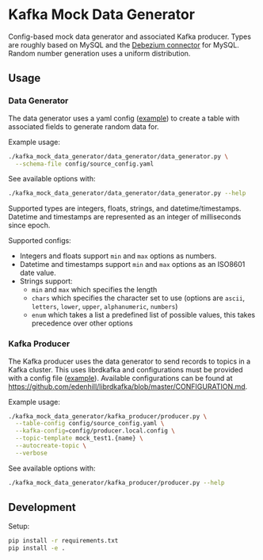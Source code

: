 # Kafka Mock Data Generator

Config-based mock data generator and associated Kafka producer.
Types are roughly based on MySQL and the 
[Debezium connector](https://debezium.io/documentation/reference/stable/connectors/mysql.html#mysql-data-types) for MySQL.
Random number generation uses a uniform distribution.

## Usage

### Data Generator

The data generator uses a yaml config ([example](./config/source_config.yaml)) to create a table
with associated fields to generate random data for.

Example usage:
```sh
./kafka_mock_data_generator/data_generator/data_generator.py \
  --schema-file config/source_config.yaml
```

See available options with:
```sh
./kafka_mock_data_generator/data_generator/data_generator.py --help
```

Supported types are integers, floats, strings, and datetime/timestamps.  
Datetime and timestamps are represented as an integer of milliseconds since epoch.

Supported configs: 
- Integers and floats support `min` and `max` options as numbers.
- Datetime and timestamps support `min` and `max` options as an ISO8601 date value.
- Strings support:
  - `min` and `max` which specifies the length
  - `chars` which specifies the character set to use 
    (options are `ascii`, `letters`, `lower`, `upper`, `alphanumeric`, `numbers`)
  - `enum` which takes a list a predefined list of possible values, this takes
    precedence over other options

### Kafka Producer

The Kafka producer uses the data generator to send records to topics in a Kafka cluster.
This uses librdkafka and configurations must be provided with a config file ([example](./config/producer.local.config)).
Available configurations can be found at https://github.com/edenhill/librdkafka/blob/master/CONFIGURATION.md.

Example usage:
```sh
./kafka_mock_data_generator/kafka_producer/producer.py \
  --table-config config/source_config.yaml \
  --kafka-config=config/producer.local.config \
  --topic-template mock_test1.{name} \
  --autocreate-topic \
  --verbose
```

See available options with:
```sh
./kafka_mock_data_generator/kafka_producer/producer.py --help
```

## Development

Setup:
```sh
pip install -r requirements.txt
pip install -e .
```
